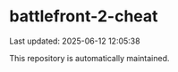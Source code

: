 # battlefront-2-cheat

Last updated: 2025-06-12 12:05:38

This repository is automatically maintained.
